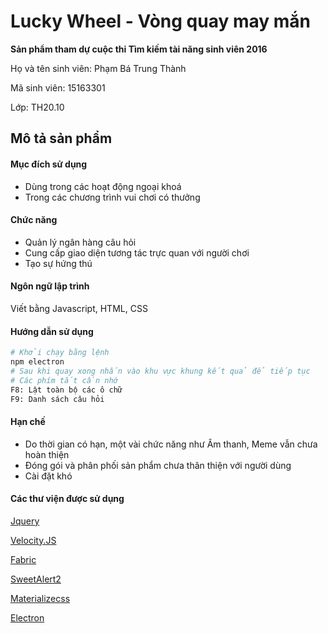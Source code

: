 # Lucky Wheel - Vòng quay may mắn

**Sản phẩm tham dự cuộc thi Tìm kiếm tài năng sinh viên 2016**

Họ và tên sinh viên: Phạm Bá Trung Thành

Mã sinh viên: 15163301

Lớp: TH20.10

## Mô tả sản phẩm

#### Mục đích sử dụng
- Dùng trong các hoạt động ngoại khoá
- Trong các chương trình vui chơi có thưởng

#### Chức năng
- Quản lý ngân hàng câu hỏi
- Cung cấp giao diện tương tác trực quan với người chơi
- Tạo sự hứng thú

#### Ngôn ngữ lập trình
Viết bằng Javascript, HTML, CSS
#### Hướng dẫn sử dụng
```bash
# Khởi chạy bằng lệnh 
npm electron
# Sau khi quay xong nhấn vào khu vực khung kết quả để tiếp tục
# Các phím tắt cần nhớ
F8: Lật toàn bộ các ô chữ
F9: Danh sách câu hỏi
```

#### Hạn chế
- Do thời gian có hạn, một vài chức năng như Âm thanh, Meme vẫn chưa hoàn thiện
- Đóng gói và phân phối sản phẩm chưa thân thiện với người dùng
- Cài đặt khó

#### Các thư viện được sử dụng
[Jquery](http://jquery.com/)

[Velocity.JS](http://julian.com/research/velocity/)

[Fabric](http://fabricjs.com)

[SweetAlert2](https://limonte.github.io/sweetalert2/)

[Materializecss](http://materializecss.com/)

[Electron](http://electron.atom.io)